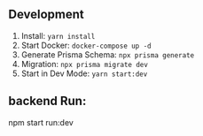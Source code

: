 ## Development
1. Install: `yarn install`
2. Start Docker: `docker-compose up -d`
3. Generate Prisma Schema: `npx prisma generate`
4. Migration: `npx prisma migrate dev`
5. Start in Dev Mode: `yarn start:dev`


## backend Run:
npm start run:dev